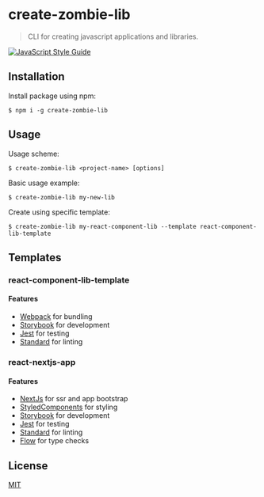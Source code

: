 # create-zombie-lib

> CLI for creating javascript applications and libraries.

[![JavaScript Style Guide](https://img.shields.io/badge/code_style-standard-brightgreen.svg)](https://standardjs.com)

## Installation

Install package using npm:

`$ npm i -g create-zombie-lib`

## Usage

Usage scheme:

`$ create-zombie-lib <project-name> [options]`

Basic usage example:

`$ create-zombie-lib my-new-lib`

Create using specific template:

`$ create-zombie-lib my-react-component-lib --template react-component-lib-template`

## Templates

### react-component-lib-template

#### Features

* [Webpack](https://webpack.js.org/) for bundling
* [Storybook](https://github.com/storybooks/storybook) for development
* [Jest](https://facebook.github.io/jest/) for testing
* [Standard](https://standardjs.com/) for linting 

### react-nextjs-app

#### Features

* [NextJs](https://nextjs.org/) for ssr and app bootstrap
* [StyledComponents](https://www.styled-components.com/) for styling
* [Storybook](https://github.com/storybooks/storybook) for development
* [Jest](https://facebook.github.io/jest/) for testing
* [Standard](https://standardjs.com/) for linting 
* [Flow](https://flow.org/) for type checks

## License

[MIT](LICENSE)

[license-url]: LICENSE

[license-image]: https://img.shields.io/github/license/mashape/apistatus.svg

[capture]: capture.png
